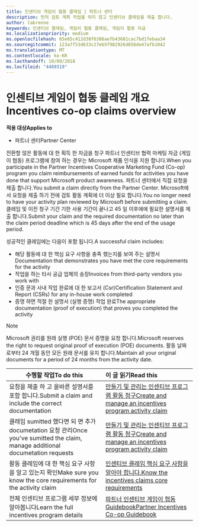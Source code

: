 ```yaml
---
title: 인센티브 게임이 협동 클레임 | 파트너 센터
description: 먼저 검토 계획 작업을 하지 않고 인센티브 클레임을 제출 합니다.
author: labrenne
keywords: 인센티브 클레임, 게임이 협동 클레임, 게임이 협동 자금
ms.localizationpriority: medium
ms.openlocfilehash: 65e65c412d38f6386aefb43681cac7bd1febaa34
ms.sourcegitcommit: 123a7f53d633c27eb5f982926d856de47afb1042
ms.translationtype: MT
ms.contentlocale: ko-KR
ms.lasthandoff: 10/09/2018
ms.locfileid: "4489319"
---
```

# <a name="incentives-co-op-claims-overview"></a><span data-ttu-id="a4bd6-104">인센티브 게임이 협동 클레임 개요</span><span class="sxs-lookup"><span data-stu-id="a4bd6-104">Incentives co-op claims overview</span></span>

**<span data-ttu-id="a4bd6-105">적용 대상</span><span class="sxs-lookup"><span data-stu-id="a4bd6-105">Applies to</span></span>**

- <span data-ttu-id="a4bd6-106">파트너 센터</span><span class="sxs-lookup"><span data-stu-id="a4bd6-106">Partner Center</span></span>

<span data-ttu-id="a4bd6-107">전환할 않은 활동에 대 한 획득 한 자금을 청구 파트너 인센티브 협력 마케팅 자금 (게임이 협동) 프로그램에 참여 하는 경우는 Microsoft 제품 인식을 지원 합니다.</span><span class="sxs-lookup"><span data-stu-id="a4bd6-107">When you participate in the  Partner Incentives Cooperative Marketing Fund (Co-op) program you claim reimbursements of earned funds for activities you have done that support Microsoft product awareness.</span></span> <span data-ttu-id="a4bd6-108">파트너 센터에서 직접 요청을 제출 합니다.</span><span class="sxs-lookup"><span data-stu-id="a4bd6-108">You submit a claim directly from the Partner Center.</span></span> <span data-ttu-id="a4bd6-109">Microsoft에서 요청을 제출 하기 전에 검토 활동 계획에 더 이상 필요 합니다.</span><span class="sxs-lookup"><span data-stu-id="a4bd6-109">You no longer need to have your activity plan reviewed by Microsoft before submitting a claim.</span></span> <span data-ttu-id="a4bd6-110">클레임 및 이전 청구 기간 기한 사용 기간이 끝나고 45 일 이후에에 필요한 설명서를 제출 합니다.</span><span class="sxs-lookup"><span data-stu-id="a4bd6-110">Submit your claim and the required documentation no later than the claim period deadline which is 45 days after the end of the usage period.</span></span> 

<span data-ttu-id="a4bd6-111">성공적인 클레임에는 다음이 포함 됩니다.</span><span class="sxs-lookup"><span data-stu-id="a4bd6-111">A successful claim includes:</span></span>

- <span data-ttu-id="a4bd6-112">해당 활동에 대 한 핵심 요구 사항을 충족 했는지를 보여 주는 설명서</span><span class="sxs-lookup"><span data-stu-id="a4bd6-112">Documentation that demonstrates you have met the core requirements for the activity</span></span>
- <span data-ttu-id="a4bd6-113">작업을 하는 타사 공급 업체의 송장</span><span class="sxs-lookup"><span data-stu-id="a4bd6-113">Invoices from third-party vendors you work with</span></span>
- <span data-ttu-id="a4bd6-114">인증 문과 사내 작업 완료에 대 한 보고서 (Csr)</span><span class="sxs-lookup"><span data-stu-id="a4bd6-114">Certification Statement and Report (CSRs) for any in-house work completed</span></span>
- <span data-ttu-id="a4bd6-115">증명 하면 적절 한 설명서 (실행 증명) 작업 완료</span><span class="sxs-lookup"><span data-stu-id="a4bd6-115">The appropriate documentation (proof of execution) that proves you completed the activity</span></span> 

>[!NOTE]
><span data-ttu-id="a4bd6-116">Microsoft 권리를 원래 실행 (POE) 문서 증명을 요청 합니다.</span><span class="sxs-lookup"><span data-stu-id="a4bd6-116">Microsoft reserves the right to request original proof of execution (POE) documents.</span></span> <span data-ttu-id="a4bd6-117">활동 날짜 로부터 24 개월 동안 모든 원래 문서를 유지 합니다.</span><span class="sxs-lookup"><span data-stu-id="a4bd6-117">Maintain all your original documents for a period of 24 months from the activity date.</span></span> 

|**<span data-ttu-id="a4bd6-118">수행할 작업</span><span class="sxs-lookup"><span data-stu-id="a4bd6-118">To do this</span></span>**   |**<span data-ttu-id="a4bd6-119">이 글 읽기</span><span class="sxs-lookup"><span data-stu-id="a4bd6-119">Read this</span></span>**   |
|-----------------|:--------------------------------------|
|<span data-ttu-id="a4bd6-120">요청을 제출 하 고 올바른 설명서를 포함 합니다.</span><span class="sxs-lookup"><span data-stu-id="a4bd6-120">Submit a claim and include the correct documentation</span></span>|[<span data-ttu-id="a4bd6-121">만들기 및 관리는 인센티브 프로그램 활동 청구</span><span class="sxs-lookup"><span data-stu-id="a4bd6-121">Create and manage an incentives program activity claim</span></span>](create-incentives-claims.md)|
|<span data-ttu-id="a4bd6-122">클레임 sumitted 했다면 되 면 추가 documetation 요청 관리</span><span class="sxs-lookup"><span data-stu-id="a4bd6-122">Once you've sumitted the claim, manage additional documetation requests</span></span>|[<span data-ttu-id="a4bd6-123">만들기 및 관리는 인센티브 프로그램 활동 청구</span><span class="sxs-lookup"><span data-stu-id="a4bd6-123">Create and manage an incentives program activity claim</span></span>](create-incentives-claims.md)  |
|<span data-ttu-id="a4bd6-124">활동 클레임에 대 한 핵심 요구 사항을 알고 있는지 확인</span><span class="sxs-lookup"><span data-stu-id="a4bd6-124">Make sure you know the core requirements for the activity claim</span></span>|[<span data-ttu-id="a4bd6-125">인센티브 클레임 핵심 요구 사항을 알아야 합니다.</span><span class="sxs-lookup"><span data-stu-id="a4bd6-125">Know the incentives claims core requirements</span></span>](core-requirements.md)   |
|<span data-ttu-id="a4bd6-126">전체 인센티브 프로그램 세부 정보에 알아봅니다</span><span class="sxs-lookup"><span data-stu-id="a4bd6-126">Learn the full incentives program details</span></span>|[<span data-ttu-id="a4bd6-127">파트너 인센티브 게임이 협동 Guidebook</span><span class="sxs-lookup"><span data-stu-id="a4bd6-127">Partner Incentives Co-op Guidebook</span></span>](https://assets.microsoft.com/coop-guidebook.pdf)
                                                                                 
                                   
